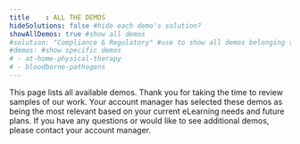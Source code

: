 ```yaml
---
title    : ALL THE DEMOS
hideSolutions: false #hide each demo's solution?
showAllDemos: true #show all demos
#solution: "Compliance & Regulatory" #use to show all demos belonging to a solution
#demos: #show specific demos
# - at-home-physical-therapy
# - bloodborne-pathogens
---
```


This page lists all available demos. Thank you for taking the time to review samples of our work. Your account manager has selected these demos as being the most relevant based on your current eLearning needs and future plans. If you have any questions or would like to see additional demos, please contact your account manager.
